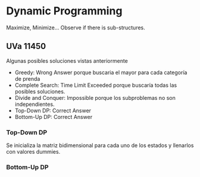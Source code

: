 # Dynamic Programming
 Maximize, Minimize...
 Observe if there is sub-structures.

 ## UVa 11450
 Algunas posibles soluciones vistas anteriormente
 <ul>
    <li>Greedy: Wrong Answer porque buscaria el mayor para cada categoría de prenda</li>
    <li>Complete Search: Time Limit Exceeded porque buscaría todas las posibles soluciones.</li>
    <li>Divide and Conquer: Impossible porque los subproblemas no son independientes.</li>
    <li>Top-Down DP: Correct Answer</li>
    <li>Bottom-Up DP: Correct Answer</li>
 </ul>

 ### Top-Down DP
 Se inicializa la matriz bidimensional para cada uno de los estados y llenarlos con valores dummies. <br> 

 ### Bottom-Up DP
 